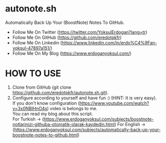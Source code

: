 # autonote.sh
Automatically Back Up Your (BoostNote) Notes To GitHub.

- Follow Me On Twitter (https://twitter.com/YoksulErdogan?lang=tr)
- Follow Me On GitHub (https://github.com/eredotpkfr)
- Follow Me On Linkedin (https://www.linkedin.com/in/erdo%C4%9Fan-yoksul-47897a151/)
- Follow Me On My Blog (https://www.erdoganyoksul.com/)

# HOW TO USE
1. Clone from GitHub (git clone https://github.com/eredotpkfr/autonote.sh.git).
2. Configure according to yourself and have fun :) (HINT: It is very easy).                     
If you don't know configuration (https://www.youtube.com/watch?v=3x0NBIHnO4s) video is belongs to me.               
You can read my blog about this script.                
For Turkish -> (https://www.erdoganyoksul.com/subjects/boostnote-notlarinizi-githuba-otomatik-olarak-kaydedin.html)
For English -> (https://www.erdoganyoksul.com/subjects/automatically-back-up-your-boostnote-notes-to-github.html)
